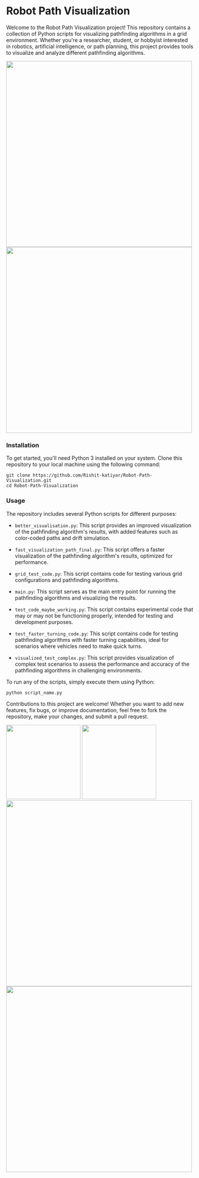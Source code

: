 # Robot Path Visualization

Welcome to the Robot Path Visualization project! This repository contains a collection of Python scripts for visualizing pathfinding algorithms in a grid environment. Whether you're a researcher, student, or hobbyist interested in robotics, artificial intelligence, or path planning, this project provides tools to visualize and analyze different pathfinding algorithms.

<img src="https://github.com/Rishit-katiyar/Robot-Path-Visualization/assets/167756997/9d9de741-18be-4fdf-a100-fbcc47e90b32" width="500">
<img src="https://github.com/Rishit-katiyar/Robot-Path-Visualization/assets/167756997/72a255e9-212b-407a-817a-3c6c92a2cf5d" width="500">

### Installation

To get started, you'll need Python 3 installed on your system. Clone this repository to your local machine using the following command:

```
git clone https://github.com/Rishit-katiyar/Robot-Path-Visualization.git
cd Robot-Path-Visualization
```
### Usage

The repository includes several Python scripts for different purposes:

- `better_visualisation.py`: This script provides an improved visualization of the pathfinding algorithm's results, with added features such as color-coded paths and drift simulation.

- `fast_visualization_path_final.py`: This script offers a faster visualization of the pathfinding algorithm's results, optimized for performance.

- `grid_test_code.py`: This script contains code for testing various grid configurations and pathfinding algorithms.

- `main.py`: This script serves as the main entry point for running the pathfinding algorithms and visualizing the results.

- `test_code_maybe_working.py`: This script contains experimental code that may or may not be functioning properly, intended for testing and development purposes.

- `test_faster_turning_code.py`: This script contains code for testing pathfinding algorithms with faster turning capabilities, ideal for scenarios where vehicles need to make quick turns.

- `visualized_test_complex.py`: This script provides visualization of complex test scenarios to assess the performance and accuracy of the pathfinding algorithms in challenging environments.

To run any of the scripts, simply execute them using Python:

```
python script_name.py
```

Contributions to this project are welcome! Whether you want to add new features, fix bugs, or improve documentation, feel free to fork the repository, make your changes, and submit a pull request.

<img src="https://github.com/Rishit-katiyar/Robot-Path-Visualization/assets/167756997/e501a67e-35fa-4c87-b28f-38d89c50ce0c" width="200">
<img src="https://github.com/Rishit-katiyar/Robot-Path-Visualization/assets/167756997/1f98914e-c948-4c2a-bcba-dc52372bfdf2" width="200">

<img src="https://github.com/Rishit-katiyar/Robot-Path-Visualization/assets/167756997/c550e551-8d66-4bc4-afb1-ae623d3c8b2e" width="500">
<img src="https://github.com/Rishit-katiyar/Robot-Path-Visualization/assets/167756997/e3bda7f1-4a3d-4b0f-be36-090b31a98506" width="500">


